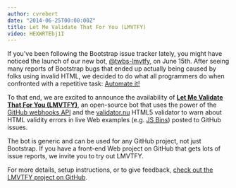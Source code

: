 ```yaml
---
author: cvrebert
date: "2014-06-25T00:00:00Z"
title: Let Me Validate That For You (LMVTFY)
video: HEXWRTEbj1I
---
```


If you've been following the Bootstrap issue tracker lately, you might have noticed the launch of our new bot, [@twbs-lmvtfy](https://github.com/twbs-lmvtfy), on June 15th. After seeing many reports of Bootstrap bugs that ended up actually being caused by folks using invalid HTML, we decided to do what all programmers do when confronted with a repetitive task: [Automate it!](https://github.com/twbs/bootstrap/issues/11984)

To that end, we are excited to announce the availability of **[Let Me Validate That For You (LMVTFY)](https://github.com/cvrebert/lmvtfy)**, an open-source bot that uses the power of the [GitHub webhooks API](https://docs.github.com/en/developers/webhooks-and-events/webhooks/about-webhooks) and the [validator.nu](https://github.com/validator/validator) HTML5 validator to warn about HTML validity errors in live Web examples (e.g. [JS Bins](https://jsbin.com/)) posted to GitHub issues.

The bot is generic and can be used for any GitHub project, not just Bootstrap. If you have a front-end Web project on GitHub that gets lots of issue reports, we invite you to try out LMVTFY.

For more details, setup instructions, or to give feedback, [check out the LMVTFY project on GitHub](https://github.com/cvrebert/lmvtfy).
